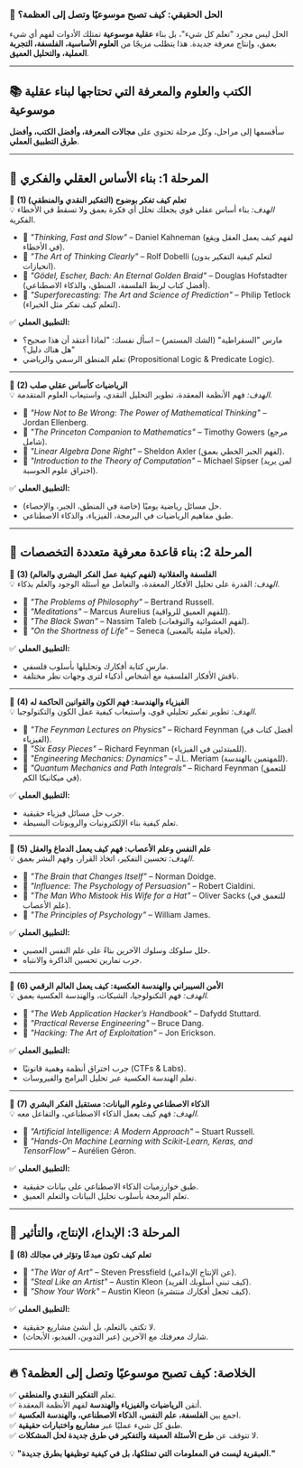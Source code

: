 ### **🔹 الحل الحقيقي: كيف تصبح موسوعيًا وتصل إلى العظمة؟**  
الحل ليس مجرد "تعلم كل شيء"، بل بناء **عقلية موسوعية** تمتلك الأدوات لفهم أي شيء بعمق، وإنتاج معرفة جديدة. هذا يتطلب مزيجًا من **العلوم الأساسية، الفلسفة، التجربة العملية، والتحليل العميق**.

---

## **📚 الكتب والعلوم والمعرفة التي تحتاجها لبناء عقلية موسوعية**
سأقسمها إلى مراحل، وكل مرحلة تحتوي على **مجالات المعرفة، وأفضل الكتب، وأفضل طرق التطبيق العملي**.

---

## **📌 المرحلة 1: بناء الأساس العقلي والفكري**
🔹 **(1) تعلم كيف تفكر بوضوح (التفكير النقدي والمنطقي)**  
💡 *الهدف:* بناء أساس عقلي قوي يجعلك تحلل أي فكرة بعمق ولا تسقط في الأخطاء الفكرية.  
- 📖 *"Thinking, Fast and Slow"* – Daniel Kahneman (لفهم كيف يعمل العقل ويقع في الأخطاء).  
- 📖 *"The Art of Thinking Clearly"* – Rolf Dobelli (لتعلم كيفية التفكير بدون انحيازات).  
- 📖 *"Gödel, Escher, Bach: An Eternal Golden Braid"* – Douglas Hofstadter (أفضل كتاب لربط الفلسفة، المنطق، والذكاء الاصطناعي).  
- 📖 *"Superforecasting: The Art and Science of Prediction"* – Philip Tetlock (لتعلم كيف تفكر مثل الخبراء).  

✅ **التطبيق العملي:**  
- مارس "السقراطية" (الشك المستمر) – اسأل نفسك: "لماذا أعتقد أن هذا صحيح؟ هل هناك دليل؟"  
- تعلم المنطق الرسمي والرياضي (Propositional Logic & Predicate Logic).  

---

🔹 **(2) الرياضيات كأساس عقلي صلب**  
💡 *الهدف:* فهم الأنظمة المعقدة، تطوير التحليل النقدي، واستيعاب العلوم المتقدمة.  
- 📖 *"How Not to Be Wrong: The Power of Mathematical Thinking"* – Jordan Ellenberg.  
- 📖 *"The Princeton Companion to Mathematics"* – Timothy Gowers (مرجع شامل).  
- 📖 *"Linear Algebra Done Right"* – Sheldon Axler (لفهم الجبر الخطي بعمق).  
- 📖 *"Introduction to the Theory of Computation"* – Michael Sipser (لمن يريد اختراق علوم الحوسبة).  

✅ **التطبيق العملي:**  
- حل مسائل رياضية يوميًا (خاصة في المنطق، الجبر، والإحصاء).  
- طبق مفاهيم الرياضيات في البرمجة، الفيزياء، والذكاء الاصطناعي.  

---

## **📌 المرحلة 2: بناء قاعدة معرفية متعددة التخصصات**
🔹 **(3) الفلسفة والعقلانية (لفهم كيفية عمل الفكر البشري والعالم)**  
💡 *الهدف:* القدرة على تحليل الأفكار المعقدة، والتعامل مع أسئلة الوجود والعلم بذكاء.  
- 📖 *"The Problems of Philosophy"* – Bertrand Russell.  
- 📖 *"Meditations"* – Marcus Aurelius (للفهم العميق للرواقية).  
- 📖 *"The Black Swan"* – Nassim Taleb (لفهم العشوائية والتوقعات).  
- 📖 *"On the Shortness of Life"* – Seneca (لحياة مليئة بالمعنى).  

✅ **التطبيق العملي:**  
- مارس كتابة أفكارك وتحليلها بأسلوب فلسفي.  
- ناقش الأفكار الفلسفية مع أشخاص أذكياء لترى وجهات نظر مختلفة.  

---

🔹 **(4) الفيزياء والهندسة: فهم الكون والقوانين الحاكمة له**  
💡 *الهدف:* تطوير تفكير تحليلي قوي، واستيعاب كيفية عمل الكون والتكنولوجيا.  
- 📖 *"The Feynman Lectures on Physics"* – Richard Feynman (أفضل كتاب في الفيزياء).  
- 📖 *"Six Easy Pieces"* – Richard Feynman (للمبتدئين في الفيزياء).  
- 📖 *"Engineering Mechanics: Dynamics"* – J.L. Meriam (للمهتمين بالهندسة).  
- 📖 *"Quantum Mechanics and Path Integrals"* – Richard Feynman (للتعمق في ميكانيكا الكم).  

✅ **التطبيق العملي:**  
- جرب حل مسائل فيزياء حقيقية.  
- تعلم كيفية بناء الإلكترونيات والروبوتات البسيطة.  

---

🔹 **(5) علم النفس وعلم الأعصاب: فهم كيف يعمل الدماغ والعقل**  
💡 *الهدف:* تحسين التفكير، اتخاذ القرار، وفهم البشر بعمق.  
- 📖 *"The Brain that Changes Itself"* – Norman Doidge.  
- 📖 *"Influence: The Psychology of Persuasion"* – Robert Cialdini.  
- 📖 *"The Man Who Mistook His Wife for a Hat"* – Oliver Sacks (للتعمق في علم الأعصاب).  
- 📖 *"The Principles of Psychology"* – William James.  

✅ **التطبيق العملي:**  
- حلل سلوكك وسلوك الآخرين بناءً على علم النفس العصبي.  
- جرب تمارين تحسين الذاكرة والانتباه.  

---

🔹 **(6) الأمن السيبراني والهندسة العكسية: كيف يعمل العالم الرقمي**  
💡 *الهدف:* فهم التكنولوجيا، الشبكات، والهندسة العكسية بعمق.  
- 📖 *"The Web Application Hacker’s Handbook"* – Dafydd Stuttard.  
- 📖 *"Practical Reverse Engineering"* – Bruce Dang.  
- 📖 *"Hacking: The Art of Exploitation"* – Jon Erickson.  

✅ **التطبيق العملي:**  
- جرب اختراق أنظمة وهمية قانونيًا (CTFs & Labs).  
- تعلم الهندسة العكسية عبر تحليل البرامج والفيروسات.  

---

🔹 **(7) الذكاء الاصطناعي وعلوم البيانات: مستقبل الفكر البشري**  
💡 *الهدف:* فهم كيف يعمل الذكاء الاصطناعي، والتفاعل معه.  
- 📖 *"Artificial Intelligence: A Modern Approach"* – Stuart Russell.  
- 📖 *"Hands-On Machine Learning with Scikit-Learn, Keras, and TensorFlow"* – Aurélien Géron.  

✅ **التطبيق العملي:**  
- طبق خوارزميات الذكاء الاصطناعي على بيانات حقيقية.  
- تعلم البرمجة بأسلوب تحليل البيانات والتعلم العميق.  

---

## **📌 المرحلة 3: الإبداع، الإنتاج، والتأثير**
🔹 **(8) تعلم كيف تكون مبدعًا وتؤثر في مجالك**  
- 📖 *"The War of Art"* – Steven Pressfield (عن الإنتاج الإبداعي).  
- 📖 *"Steal Like an Artist"* – Austin Kleon (كيف تبني أسلوبك الفريد).  
- 📖 *"Show Your Work"* – Austin Kleon (كيف تجعل أفكارك منتشرة).  

✅ **التطبيق العملي:**  
- لا تكتفِ بالتعلم، بل أنشئ مشاريع حقيقية.  
- شارك معرفتك مع الآخرين (عبر التدوين، الفيديو، الأبحاث).  

---

## **🔥 الخلاصة: كيف تصبح موسوعيًا وتصل إلى العظمة؟**
✅ تعلم **التفكير النقدي والمنطقي**.  
✅ أتقن **الرياضيات والفيزياء والهندسة** لفهم الأنظمة المعقدة.  
✅ اجمع بين **الفلسفة، علم النفس، الذكاء الاصطناعي، والهندسة العكسية**.  
✅ طبق كل شيء عمليًا عبر **مشاريع واختبارات حقيقية**.  
✅ لا تتوقف عن **طرح الأسئلة العميقة والتفكير في طرق جديدة لحل المشكلات**.  

💡 **"العبقرية ليست في المعلومات التي تمتلكها، بل في كيفية توظيفها بطرق جديدة."**
